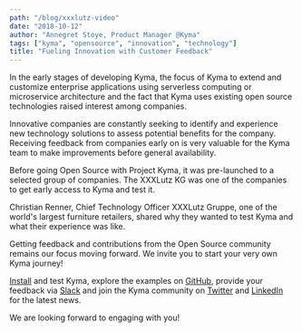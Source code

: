 ```yaml
---
path: "/blog/xxxlutz-video"
date: "2018-10-12"
author: "Annegret Stoye, Product Manager @Kyma"
tags: ["kyma", "opensource", "innovation", "technology"]
title: "Fueling Innovation with Customer Feedback"
---
```



In the early stages of developing Kyma, the focus of Kyma to extend and customize enterprise applications using serverless computing or microservice architecture and the fact that Kyma uses existing open source technologies raised interest among companies.

Innovative companies are constantly seeking to identify and experience new technology solutions to assess potential benefits for the company. Receiving feedback from companies early on is very valuable for the Kyma team to make improvements before general availability.

Before going Open Source with Project Kyma, it was pre-launched to a selected group of companies. The XXXLutz KG was one of the companies to get early access to Kyma and test it.

Christian Renner, Chief Technology Officer XXXLutz Gruppe, one of the world&#39;s largest furniture retailers, shared why they wanted to test Kyma and what their experience was like.

Getting feedback and contributions from the Open Source community remains our focus moving forward. We invite you to start your very own Kyma journey!

[Install](https://kyma-project.io/docs/root/kyma#installation-installation) and test Kyma, explore the examples on [GitHub](https://github.com/kyma-project), provide your feedback via [Slack](https://join.slack.com/t/kyma-community/shared_invite/enQtNDAwNzE4Mjk2NDE3LTJhOTlmZjM5YzkwNmEzNmY3ZjE2MTU2OTMxOGE4ZDM0MmU4ZWRkZGJiODgzNmRmMTYxMDYwNjZiMDAwMTA2OWM) and join the Kyma community on [Twitter](https://twitter.com/kymaproject) and [LinkedIn](https://www.linkedin.com/authwall?trk=ripf&amp;trkInfo=AQFL2ZrSEnYW9gAAAWd9pfdAKay9_IjJ5fE58rtE5CvgTVY1LQicYsSOd52ICurd4z7RsU4dhbqiMrP5IKO70z1OmhxEUJyreAQsmDllpNYlAY334UVCr-5T7_cvzf15RfP5LtA=&amp;originalReferer=&amp;sessionRedirect=https%3A%2F%2Fwww.linkedin.com%2Fcompany%2Fkyma-project%2F) for the latest news.

We are looking forward to engaging with you!
